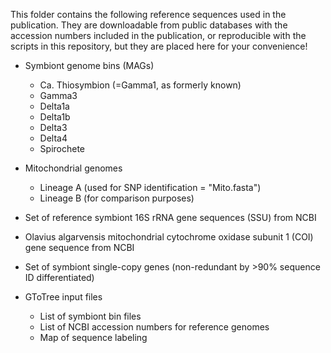 This folder contains the following reference sequences used in the publication. 
They are downloadable from public databases with the accession numbers included in the publication, or reproducible with the scripts in this repository, but they are placed here for your convenience!

* Symbiont genome bins (MAGs)
	*	Ca. Thiosymbion (=Gamma1, as formerly known)
	*	Gamma3
	*	Delta1a
	*	Delta1b
	*	Delta3
	*	Delta4
	*	Spirochete


* Mitochondrial genomes
	*	Lineage A (used for SNP identification = "Mito.fasta")
	*	Lineage B (for comparison purposes)


* Set of reference symbiont 16S rRNA gene sequences (SSU) from NCBI 

* Olavius algarvensis mitochondrial cytochrome oxidase subunit 1 (COI) gene sequence from NCBI 

* Set of symbiont single-copy genes (non-redundant by >90% sequence ID differentiated)

* GToTree input files
	*	List of symbiont bin files
	*	List of NCBI accession numbers for reference genomes
	*	Map of sequence labeling
